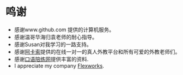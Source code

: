 ﻿鸣谢
====
* 感谢www.github.com 提供的计算机服务。
* 感谢温哥华海归袁老师的耐心指导。
* 感谢Susan对我学习的一路支持。
* 感谢[阿卡索](http://www.acadsoc.com.cn/lps/lp2.aspx?_s=rf&_sharecode=E476E71A0295BB1A)提供的在线一对一的真人外教平台和所有可爱的外教老师们。
* 感谢[口语陪练网](http://talk.oralpractice.com/list_11_196_0_1.html)提供丰富的资料.
* I appreciate my company [Flexworks](http://www.flexworks.com/).





